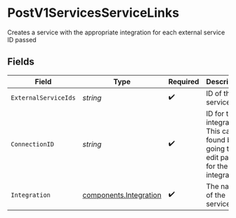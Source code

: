 # PostV1ServicesServiceLinks

Creates a service with the appropriate integration for each external service ID passed


## Fields

| Field                                                                                   | Type                                                                                    | Required                                                                                | Description                                                                             |
| --------------------------------------------------------------------------------------- | --------------------------------------------------------------------------------------- | --------------------------------------------------------------------------------------- | --------------------------------------------------------------------------------------- |
| `ExternalServiceIds`                                                                    | *string*                                                                                | :heavy_check_mark:                                                                      | ID of the service                                                                       |
| `ConnectionID`                                                                          | *string*                                                                                | :heavy_check_mark:                                                                      | ID for the integration. This can be found by going to the edit page for the integration |
| `Integration`                                                                           | [components.Integration](../../models/components/integration.md)                        | :heavy_check_mark:                                                                      | The name of the service                                                                 |